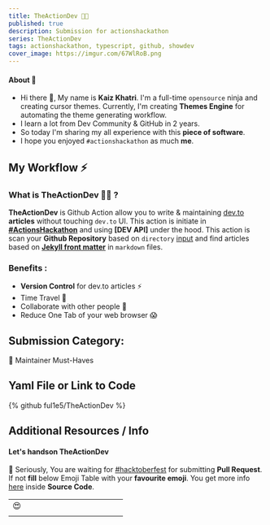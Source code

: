 ```yaml
---
title: TheActionDev 🧑‍💻
published: true
description: Submission for actionshackathon
series: TheActionDev
tags: actionshackathon, typescript, github, showdev
cover_image: https://imgur.com/67WlRoB.png
---
```


#### About 💬

- Hi there 👋, My name is **Kaiz Khatri**. I'm a full-time `opensource` ninja and creating cursor themes. Currently, I'm creating **Themes Engine** for automating the theme generating workflow.
- I learn a lot from Dev Community & GitHub in 2 years.
- So today I'm sharing my all experience with this **piece of software**.
- I hope you enjoyed `#actionshackathon` as much **me**.

## My Workflow ⚡

### What is TheActionDev 🧑‍💻 ?

**TheActionDev** is Github Action allow you to write & maintaining [dev.to](https://dev.to/) **articles** without touching `dev.to` UI. This action is initiate in **[#ActionsHackathon](https://dev.to/devteam/announcing-the-github-actions-hackathon-on-dev-3ljn)** and using **[DEV API]** under the hood. This action is scan your **Github Repository** based on `directory` [input](#inputs) and find articles based on **[Jekyll front matter](https://jekyllrb.com/docs/front-matter/)** in `markdown` files.

### Benefits :

- **Version Control** for dev.to articles ⚡
- Time Travel 🚀
- Collaborate with other people 🤗
- Reduce One Tab of your web browser 😱

## Submission Category:

💌 Maintainer Must-Haves

## Yaml File or Link to Code

{% github ful1e5/TheActionDev %}

## Additional Resources / Info

#### Let's handson TheActionDev

🥺 Seriously, You are waiting for [#hacktoberfest](https://hacktoberfest.digitalocean.com/) for submitting **Pull Request**. If not **fill** below Emoji Table with your **favourite emoji**. You get more info [here](https://github.com/ful1e5/dev.to/blob/main/articles/Actions_Hackathon.md#lets-handson-theactiondev) inside **Source Code**.

<!-- Contribute to Emoji Table -->
<!-- - Create a new row if not have space -->
<!-- - Add DEV/GitHub username after your fav_emoji in Pull Request Name, example " 😍 ful1e5 " -->
<!-- - Duplicate Emoji allowed -->
<!-- - Take Cup of coffee ☕. Maintainer merge your Pull Request soon -->

|     |     |     |     |     |     |     |     |     |     |     |     |     |
| :-: | :-: | :-: | :-: | :-: | :-: | :-: | :-: | :-: | :-: | :-: | :-: | :-: |
| 😍  |     |     |     |     |     |     |     |     |     |     |     |     |
|     |     |     |     |     |     |     |     |     |     |     |     |     |
